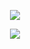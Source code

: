 <p align="center">
<img src="https://komarev.com/ghpvc/?username=Iovejoy&color=5C5C5C&style=flat-square&label=⠀⠀´ཀ`⠀⠀">
  
<p align="center">
<img src="https://file.garden/ZrPqBUEI4Dz27rRP/tumblr_t24om7Yyj41aivmja.mp4=">
